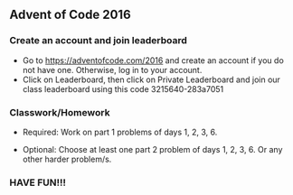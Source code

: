 ## Advent of Code 2016

### Create an account and join leaderboard

* Go to https://adventofcode.com/2016 and create an account if you do not have one. Otherwise, log in to your account.
* Click on Leaderboard, then click on Private Leaderboard and join our class leaderboard using this code 3215640-283a7051

### Classwork/Homework

* Required: Work on part 1 problems of days 1, 2, 3, 6.

* Optional: Choose at least one part 2 problem of days 1, 2, 3, 6. Or any other harder problem/s.

### HAVE FUN!!!
